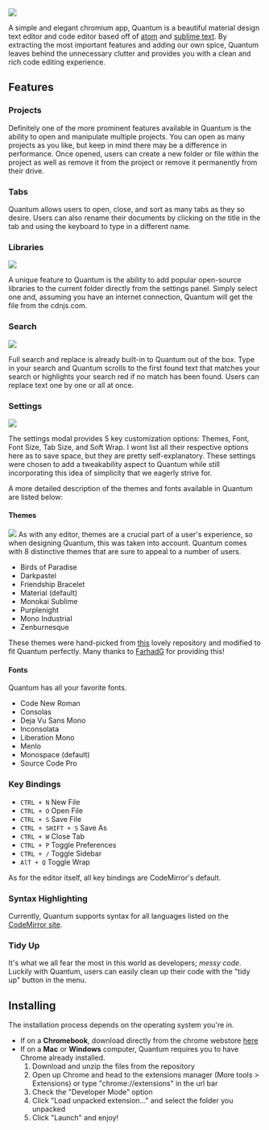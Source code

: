 <img src="https://lh3.googleusercontent.com/NmzwWOKirmtgBzWkqrvTYn94TmIG-9i8Apuqfivzps4liwbAH7fEkl8HQ2-SusQNuvLcyQHnn3NswbHZT14-Z6sbDQ=w640-h400-e365-rj-sc0x00ffffff">

A simple and elegant chromium app, Quantum is a beautiful material design text editor and code editor based off of [atom](https://atom.io/) and [sublime text](https://www.sublimetext.com/). By extracting the most important features and adding our own spice, Quantum leaves behind the unnecessary clutter and provides you with a clean and rich code editing experience.

## Features
### Projects
Definitely one of the more prominent features available in Quantum is the ability to open and manipulate multiple projects. You can open as many projects as you like, but keep in mind there may be a difference in performance. Once opened, users can create a new folder or file within the project as well as remove it from the project or remove it permanently from their drive. 
### Tabs
Quantum allows users to open, close, and sort as many tabs as they so desire. Users can also rename their documents by clicking on the title in the tab and using the keyboard to type in a different name.
### Libraries
<img src="https://lh3.googleusercontent.com/0xzdupvqmpxKxVQwpS_kG7GFdVQn7-P1M0nE5Rty356LvkoBPPkOFqNA479eJ-iVzZtvGE3-z9wYMAxEv6AEvIsGQA=w640-h400-e365-rj-sc0x00ffffff">

A unique feature to Quantum is the ability to add popular open-source libraries to the current folder directly from the settings panel. Simply select one and, assuming you have an internet connection, Quantum will get the file from the cdnjs.com.
### Search

<img src="https://lh3.googleusercontent.com/MnnECzu97eGtrXI0249jzExL91OAAvV5UAbrc7unbt-6xBBIdVZFt-eqsPVqOSskX7Cw-BH3rwyhss6fctwuX6yOHss=w640-h400-e365-rj-sc0x00ffffff">

Full search and replace is already built-in to Quantum out of the box. Type in your search and Quantum scrolls to the first found text that matches your search or highlights your search red if no match has been found. Users can replace text one by one or all at once.
### Settings
<img src="https://lh3.googleusercontent.com/YciafTTTa9IqvLBG8ipp80B6yGTqKd31_YSmcsNmTXkKImumNMtkt_r3HfmgMo30dGpAQcuXfHd1FRPScTykF97Ucw=w640-h400-e365-rj-sc0x00ffffff">

The settings modal provides 5 key customization options: Themes, Font, Font Size, Tab Size, and Soft Wrap. I wont list all their respective options here as to save space, but they are pretty self-explanatory. These settings were chosen to add a tweakability aspect to Quantum while still incorporating this idea of simplicity that we eagerly strive for.

A more detailed description of the themes and fonts available in Quantum are listed below:

#### Themes

<img src="https://lh3.googleusercontent.com/Yz6Cbt8NHn7r-aPEYfFfJ_nN-hji1IgchiQ9dpdgIkg_J7opo_L5mrm4v7uiM_kaJNvP0Jm2KHinrsxCn8Hve9hjGA=w640-h400-e365-rj-sc0x00ffffff">
As with any editor, themes are a crucial part of a user's experience, so when designing Quantum, this was taken into account. Quantum comes with 8 distinctive themes that are sure to appeal to a number of users.

- Birds of Paradise
- Darkpastel
- Friendship Bracelet
- Material (default)
- Monokai Sublime
- Purplenight
- Mono Industrial
- Zenburnesque

These themes were hand-picked from [this](https://github.com/FarhadG/code-mirror-themes) lovely repository and modified to fit Quantum perfectly. Many thanks to [FarhadG](https://github.com/FarhadG) for providing this!

#### Fonts
Quantum has all your favorite fonts.
- Code New Roman
- Consolas
- Deja Vu Sans Mono
- Inconsolata
- Liberation Mono
- Menlo
- Monospace (default)
- Source Code Pro

### Key Bindings
- <code>CTRL + N</code> New File
- <code>CTRL + O</code> Open File
- <code>CTRL + S</code> Save File
- <code>CTRL + SHIFT + S</code> Save As
- <code>CTRL + W</code> Close Tab
- <code>CTRL + P</code> Toggle Preferences
- <code>CTRL + /</code> Toggle Sidebar
- <code>AlT + Q</code> Toggle Wrap

As for the editor itself, all key bindings are CodeMirror's default.

### Syntax Highlighting
Currently, Quantum supports syntax for all languages listed on the [CodeMirror site](http://codemirror.net/mode/).
### Tidy Up
It's what we all fear the most in this world as developers; _messy code_. Luckily with Quantum, users can easily clean up their code with the "tidy up" button in the menu.

## Installing
The installation process depends on the operating system you're in. 
- If on a **Chromebook**, download directly from the chrome webstore [here](https://chrome.google.com/webstore/detail/quantum/hmnlklahndgbhdoclhdnoafhafbhmnkm)
- If on a **Mac** or **Windows** computer, Quantum requires you to have Chrome already installed.
  1. Download and unzip the files from the repository
  2. Open up Chrome and head to the extensions manager (More tools > Extensions) or type "chrome://extensions" in the url bar
  3. Check the "Developer Mode" option
  4. Click "Load unpacked extension..." and select the folder you unpacked
  5. Click "Launch" and enjoy!
